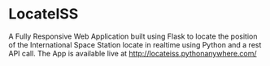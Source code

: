 # LocateISS
A Fully Responsive Web Application built using Flask to locate the position of the International Space Station locate in realtime using Python and a rest API call.
The App is available live at http://locateiss.pythonanywhere.com/
